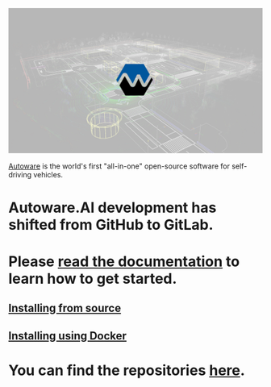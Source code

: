 [![Autoware](autoware_web_img.png)](https://www.autoware.ai)

[Autoware](https://www.autoware.ai) is the world's first "all-in-one" open-source software for self-driving vehicles.

# Autoware.AI development has shifted from GitHub to GitLab.

# Please [read the documentation](https://gitlab.com/autowarefoundation/autoware.ai/autoware/wikis/home) to learn how to get started.

## [Installing from source](https://gitlab.com/autowarefoundation/autoware.ai/autoware/wikis/Source-Build)

## [Installing using Docker](https://gitlab.com/autowarefoundation/autoware.ai/autoware/wikis/Docker)

# You can find the repositories [here](https://gitlab.com/autowarefoundation/autoware.ai/).
